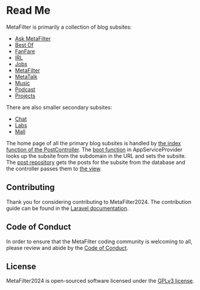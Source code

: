 # Read Me

MetaFilter is primarily a collection of blog subsites:

-   <a href="https://ask.metafilter.com/">Ask MetaFilter</a>
-   <a href="https://bestof.metafilter.com/">Best Of</a>
-   <a href="https://fanfare.metafilter.com/">FanFare</a>
-   <a href="https://irl.metafilter.com/">IRL</a>
-   <a href="https://jobs.metafilter.com/">Jobs</a>
-   <a href="https://www.metafilter.com/">MetaFilter</a>
-   <a href="https://metatalk.metafilter.com/">MetaTalk</a>
-   <a href="https://music.metafilter.com/">Music</a>
-   <a href="https://podcast.metafilter.com/">Podcast</a>
-   <a href="https://projects.metafilter.com/">Projects</a>

There are also smaller secondary subsites:

-   <a href="https://chat.metafilter.com/">Chat</a>
-   <a href="https://labs.metafilter.com/">Labs</a>
-   <a href="https://mall.metafilter.com/">Mall</a>

The home page of all the primary blog subsites is handled by <a href="https://github.com/MetaFilter/MetaFilter2024/blob/6ad35f2affec214904856ab3f2c6950663f3d2aa/app/Http/Controllers/PostController.php#L32">the index function of the PostController</a>.
The <a href="https://github.com/MetaFilter/MetaFilter2024/blob/main/app/Providers/AppServiceProvider.php">boot function</a> in AppServiceProvider looks up the subsite from the subdomain in the URL and sets the subsite.
The <a href="https://github.com/MetaFilter/MetaFilter2024/blob/6ad35f2affec214904856ab3f2c6950663f3d2aa/app/Repositories/PostRepository.php">post repository</a> gets the posts for the subsite from the database and the controller passes them to <a href="https://github.com/MetaFilter/MetaFilter2024/blob/6ad35f2affec214904856ab3f2c6950663f3d2aa/resources/views/posts/index.blade.php">the view</a>.

## Contributing

Thank you for considering contributing to MetaFilter2024. The contribution guide can be found in the [Laravel documentation](https://laravel.com/docs/contributions).

## Code of Conduct

In order to ensure that the MetaFilter coding community is welcoming to all, please review and abide by the [Code of Conduct](https://github.com/MetaFilter/MetaFilter2024?tab=coc-ov-file#readme).

## License

MetaFilter2024 is open-sourced software licensed under the [GPLv3 license](./LICENSE.GPL).
